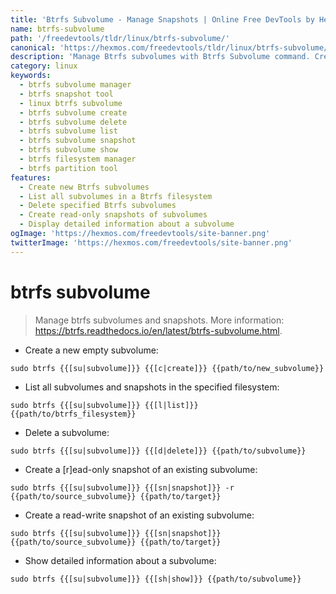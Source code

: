 ```yaml
---
title: 'Btrfs Subvolume - Manage Snapshots | Online Free DevTools by Hexmos'
name: btrfs-subvolume
path: '/freedevtools/tldr/linux/btrfs-subvolume/'
canonical: 'https://hexmos.com/freedevtools/tldr/linux/btrfs-subvolume/'
description: 'Manage Btrfs subvolumes with Btrfs Subvolume command. Create snapshots, list existing subvolumes, and delete subvolumes. Free online tool, no registration required.'
category: linux
keywords:
  - btrfs subvolume manager
  - btrfs snapshot tool
  - linux btrfs subvolume
  - btrfs subvolume create
  - btrfs subvolume delete
  - btrfs subvolume list
  - btrfs subvolume snapshot
  - btrfs subvolume show
  - btrfs filesystem manager
  - btrfs partition tool
features:
  - Create new Btrfs subvolumes
  - List all subvolumes in a Btrfs filesystem
  - Delete specified Btrfs subvolumes
  - Create read-only snapshots of subvolumes
  - Display detailed information about a subvolume
ogImage: 'https://hexmos.com/freedevtools/site-banner.png'
twitterImage: 'https://hexmos.com/freedevtools/site-banner.png'
---
```


# btrfs subvolume

> Manage btrfs subvolumes and snapshots.
> More information: <https://btrfs.readthedocs.io/en/latest/btrfs-subvolume.html>.

- Create a new empty subvolume:

`sudo btrfs {{[su|subvolume]}} {{[c|create]}} {{path/to/new_subvolume}}`

- List all subvolumes and snapshots in the specified filesystem:

`sudo btrfs {{[su|subvolume]}} {{[l|list]}} {{path/to/btrfs_filesystem}}`

- Delete a subvolume:

`sudo btrfs {{[su|subvolume]}} {{[d|delete]}} {{path/to/subvolume}}`

- Create a [r]ead-only snapshot of an existing subvolume:

`sudo btrfs {{[su|subvolume]}} {{[sn|snapshot]}} -r {{path/to/source_subvolume}} {{path/to/target}}`

- Create a read-write snapshot of an existing subvolume:

`sudo btrfs {{[su|subvolume]}} {{[sn|snapshot]}} {{path/to/source_subvolume}} {{path/to/target}}`

- Show detailed information about a subvolume:

`sudo btrfs {{[su|subvolume]}} {{[sh|show]}} {{path/to/subvolume}}`

